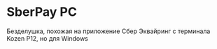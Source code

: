# SberPay PC
Безделушка, похожая на приложение Сбер Эквайринг с терминала Kozen P12, но для Windows
